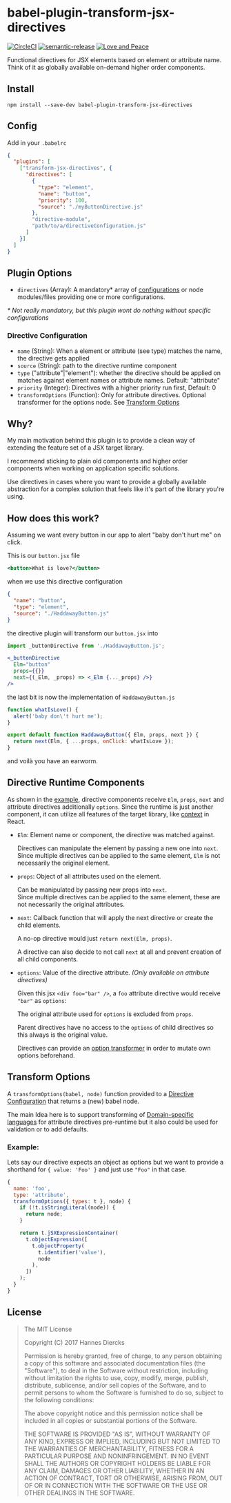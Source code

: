 # babel-plugin-transform-jsx-directives

[![CircleCI](https://circleci.com/gh/Xiphe/babel-plugin-transform-jsx-directives/tree/master.svg?style=shield)](https://circleci.com/gh/Xiphe/babel-plugin-transform-jsx-directives/tree/master)
[![semantic-release](https://img.shields.io/badge/%20%20%F0%9F%93%A6%F0%9F%9A%80-semantic--release-e10079.svg)](https://github.com/semantic-release/semantic-release)
[![Love and Peace](http://love-and-peace.github.io/love-and-peace/badges/base/v1.0.svg)](https://github.com/love-and-peace/love-and-peace/blob/master/versions/base/v1.0/en.md)

Functional directives for JSX elements based on element or attribute name.  
Think of it as globally available on-demand higher order components.

## Install

`npm install --save-dev babel-plugin-transform-jsx-directives`

## Config

Add in your `.babelrc`

```json
{
  "plugins": [
    ["transform-jsx-directives", {
      "directives": [
        {
          "type": "element",
          "name": "button",
          "priority": 100,
          "source": "./myButtonDirective.js"
        },
        "directive-module",
        "path/to/a/directiveConfiguration.js"
      ]
    }]
  ]
}
```

## Plugin Options

 - `directives` (Array): A mandatory* array of [configurations](#directive-configuration)
   or node modules/files providing one or more configurations.

_* Not really mandatory, but this plugin wont do nothing without specific configurations_

### Directive Configuration

 - `name` (String): When a element or attribute (see type) matches the name,
   the directive gets applied
 - `source` (String): path to the directive runtime component
 - `type` ("attribute"|"element"): whether the directive should be applied
   on matches against element names or attribute names. Default: "attribute"
 - `priority` (Integer): Directives with a higher priority run first, Default: 0
 - `transformOptions` (Function): Only for attribute directives. Optional transformer
   for the options node. See [Transform Options](#transform-options)


## Why?

My main motivation behind this plugin is to provide a clean way of 
extending the feature set of a JSX target library.

I recommend sticking to plain old components and higher order components
when working on application specific solutions.

Use directives in cases where you want to provide a globally available
abstraction for a complex solution that feels like it's part of the 
library you're using.


## How does this work?

Assuming we want every button in our app to alert "baby don't hurt me" on click.

This is our `button.jsx` file

```jsx
<button>What is love?</button>
```

when we use this directive configuration

```json
{
  "name": "button",
  "type": "element",
  "source": "./HaddawayButton.js"
}
```

the directive plugin will transform our `button.jsx` into

```jsx
import _buttonDirective from './HaddawayButton.js';

<_buttonDirective
  Elm="button"
  props={{}}
  next={(_Elm, _props) => <_Elm {..._props} />}
/>
```

the last bit is now the implementation of `HaddawayButton.js`

```jsx
function whatIsLove() {
  alert('baby don\'t hurt me');
}

export default function HaddawayButton({ Elm, props, next }) {
  return next(Elm, { ...props, onClick: whatIsLove });
} 
```

and voilà you have an earworm.



## Directive Runtime Components

As shown in the [example](#How–does–this-work), directive components
receive `Elm`, `props`, `next` and attribute directives additionally `options`.
Since the runtime is just another component, it can utilize all features of the
target library, like [context](https://facebook.github.io/react/docs/context.html) in React.

- `Elm`: Element name or component, the directive was matched against.

  Directives can manipulate the element by passing a new one into `next`.   
  Since multiple directives can be applied to the same element, `Elm` is not necessarily
  the original element.

- `props`: Object of all attributes used on the element.

  Can be manipulated by passing new props into `next`.  
  Since multiple directives can be applied to the same element, these are not necessarily
  the original attributes.

- `next`: Callback function that will apply the next directive or create the child elements.

  A no-op directive would just `return next(Elm, props)`.  

  A directive can also decide to not call `next` at all and prevent creation
  of all child components.

- `options`: Value of the directive attribute. _(Only available on attribute directives)_

  Given this jsx `<div foo="bar" />`, a `foo` attribute directive would receive
  `"bar"` as `options`:

  The original attribute used for `options` is excluded from `props`.

  Parent directives have no access to the `options` of child directives
  so this always is the original value.

  Directives can provide an [option transformer](#transform-options) in order to
  mutate own options beforehand.


## Transform Options

A `transformOptions(babel, node)` function provided to a [Directive Configuration](#directive-configuration) that returns a (new) babel node.

The main Idea here is to support transforming of [Domain-specific languages](https://en.wikipedia.org/wiki/Domain-specific_language)
for attribute directives pre-runtime but it also could be used for validation or to add defaults.

### Example:

Lets say our directive expects an object as options but we want to provide a 
shorthand for `{ value: 'Foo' }` and just use `"Foo"` in that case.

```js
{
  name: 'foo',
  type: 'attribute',
  transformOptions({ types: t }, node) {
    if (!t.isStringLiteral(node)) {
      return node;
    }

    return t.jSXExpressionContainer(
      t.objectExpression([
        t.objectProperty(
          t.identifier('value'),
          node
        ),
      ])
    );
  }
}
```


License
-------

> The MIT License
> 
> Copyright (C) 2017 Hannes Diercks
>
> Permission is hereby granted, free of charge, to any person obtaining a copy of
> this software and associated documentation files (the "Software"), to deal in
> the Software without restriction, including without limitation the rights to
> use, copy, modify, merge, publish, distribute, sublicense, and/or sell copies
> of the Software, and to permit persons to whom the Software is furnished to do
> so, subject to the following conditions:
>
> The above copyright notice and this permission notice shall be included in all
> copies or substantial portions of the Software.
>
> THE SOFTWARE IS PROVIDED "AS IS", WITHOUT WARRANTY OF ANY KIND, EXPRESS OR
> IMPLIED, INCLUDING BUT NOT LIMITED TO THE WARRANTIES OF MERCHANTABILITY, FITNESS
> FOR A PARTICULAR PURPOSE AND NONINFRINGEMENT. IN NO EVENT SHALL THE AUTHORS OR
> COPYRIGHT HOLDERS BE LIABLE FOR ANY CLAIM, DAMAGES OR OTHER LIABILITY, WHETHER
> IN AN ACTION OF CONTRACT, TORT OR OTHERWISE, ARISING FROM, OUT OF OR IN
> CONNECTION WITH THE SOFTWARE OR THE USE OR OTHER DEALINGS IN THE SOFTWARE.
